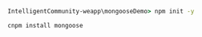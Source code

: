 ```cmd
IntelligentCommunity-weapp\mongooseDemo> npm init -y
```



```cmd
cnpm install mongoose
```



